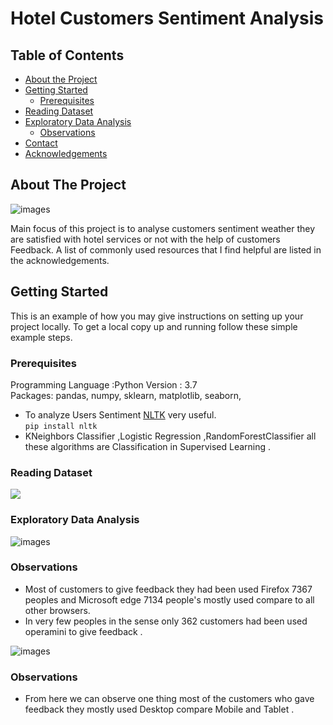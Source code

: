 # Hotel Customers Sentiment Analysis
## Table of Contents

* [About the Project](#about-the-project)
* [Getting Started](#getting-started)
  * [Prerequisites](#prerequisites)
* [Reading Dataset](#reading-dataset)
* [Exploratory Data Analysis](#exploratory-data-analysis)
  * [Observations](#observations)
* [Contact](#contact)
* [Acknowledgements](#acknowledgements)
<!-- ABOUT THE PROJECT -->
## About The Project
![images](https://raw.githubusercontent.com/Surekha-honey/Deep-Learning-Projects/master/NLP%20sentiment%20analysis/Customers%20review%20Analysis/Images/1.png)

Main focus of this project is to analyse customers sentiment weather they are satisfied with hotel services or not with the help of customers Feedback.
A list of commonly used resources that I find helpful are listed in the acknowledgements.

<!-- GETTING STARTED -->
## Getting Started

This is an example of how you may give instructions on setting up your project locally.
To get a local copy up and running follow these simple example steps.

### Prerequisites
Programming Language :Python Version : 3.7  <br>
 Packages: pandas, numpy, sklearn, matplotlib, seaborn, 
 * To analyze Users Sentiment [NLTK](https://www.nltk.org/) very useful. <br>
    `pip install nltk`  <br>
 * KNeighbors Classifier ,Logistic Regression ,RandomForestClassifier all these algorithms are Classification in Supervised Learning .
### Reading Dataset
![](https://raw.githubusercontent.com/Surekha-honey/Deep-Learning-Projects/master/NLP%20sentiment%20analysis/Customers%20review%20Analysis/Images/3.png)

### Exploratory Data Analysis
![images](https://raw.githubusercontent.com/Surekha-honey/Deep-Learning-Projects/master/NLP%20sentiment%20analysis/Customers%20review%20Analysis/Images/4.png)
### Observations
* Most of customers to give feedback they had been used Firefox 7367 peoples and Microsoft edge 7134 people's mostly used compare to all other browsers.
* In very few peoples in the sense only 362 customers had been used operamini to give feedback .

![images](https://raw.githubusercontent.com/Surekha-honey/Deep-Learning-Projects/master/NLP%20sentiment%20analysis/Customers%20review%20Analysis/Images/5.png)

### Observations
* From here we can observe one thing most of the customers who gave feedback they mostly used Desktop compare Mobile and Tablet .











